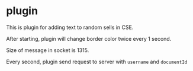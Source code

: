 # plugin

This is plugin for adding text to random sells in CSE.

After starting, plugin will change border color twice every 1 second.

Size of message in socket is 1315.

Every second, plugin send request to server with `username` and `documentId`


